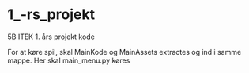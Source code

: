 # 1_-rs_projekt
5B ITEK 1. års projekt kode

For at køre spil, skal MainKode og MainAssets extractes og ind i samme mappe. Her skal main_menu.py køres
